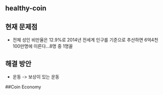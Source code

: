 ## healthy-coin

## 현재 문제점
- 전체 성인 비만율은 12.9%로 2014년 전세계 인구를 기준으로 추산하면 6억4천100만명에 이른다...8명 중 1명꼴

## 해결 방안
- 운동 -> 보상이 있는 운동

##Coin Economy
